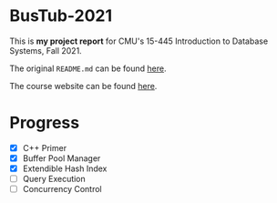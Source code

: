 # BusTub-2021

This is **my project report** for CMU's 15-445 Introduction to Database Systems, Fall 2021.

The original `README.md` can be found [here](https://github.com/cmu-db/bustub).

The course website can be found [here](https://15445.courses.cs.cmu.edu/fall2021/).

# Progress
- [x] C++ Primer
- [x] Buffer Pool Manager
- [x] Extendible Hash Index
- [ ] Query Execution
- [ ] Concurrency Control